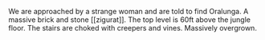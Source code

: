 We are approached by a strange woman and are told to find Oralunga. A massive brick and stone [[zigurat]]. The top level is 60ft above the jungle floor. The stairs are choked with creepers and vines. Massively overgrown.